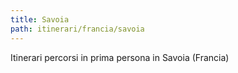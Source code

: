 ```yaml
---
title: Savoia
path: itinerari/francia/savoia
---
```

Itinerari percorsi in prima persona in Savoia (Francia)
